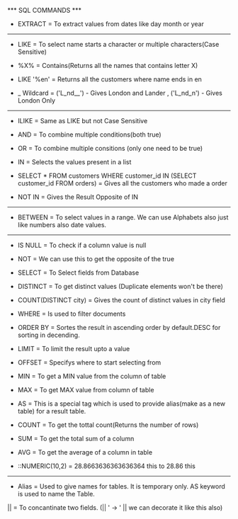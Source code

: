  *** SQL COMMANDS ***

- EXTRACT = To extract values from dates like day month or year

---------------------------------------------------------------------

- LIKE = To select name starts a character or multiple characters(Case Sensitive)

- %X% = Contains(Returns all the names that contains letter X)

- LIKE '%en' = Returns all the customers where name ends in en

-  _ Wildcard = ('L_nd__') - Gives London and Lander , ('L_nd_n') - Gives London Only

---------------------------------------------------------------------
         
- ILIKE = Same as LIKE but not Case Sensitive

- AND = To combine multiple conditions(both true)

- OR = To combine multiple consitions (only one need to be true)

- IN = Selects the values present in a list

- SELECT * FROM customers WHERE customer_id IN (SELECT customer_id FROM orders) = Gives all the customers who made a order

- NOT IN = Gives the Result Opposite of IN

--------------------------------------
- BETWEEN = To select values in a range. We can use Alphabets also just like numbers also date values.

--------------------------------------  

- IS NULL = To check if a column value is null 

- NOT = We can use this to get the opposite of the true

- SELECT = To Select fields from Database

- DISTINCT = To get distinct values (Duplicate elements won't be there)

- COUNT(DISTINCT city) = Gives the count of distinct values in city field

- WHERE = Is used to filter documents

- ORDER BY = Sortes the result in ascending order by default.DESC for sorting in decending.

- LIMIT = To limit the result upto a value

- OFFSET = Specifys where to start selecting from

- MIN = To get a MIN value from the column of table

- MAX = To get MAX value from column of table

- AS = This is a special tag which is used to provide alias(make as a new table) for a result table.

- COUNT = To get the tottal count(Returns the number of rows)

- SUM = To get the total sum of a column

- AVG = To get the average of a column in table

- ::NUMERIC(10,2) = 28.8663636363636364 this to 28.86 this

-------------------------------------

-  Alias = Used to give names for tables. It is temporary only. AS keyword is used to name the Table.

|| = To concantinate two fields. (|| ' -> ' || we can decorate it like this also)



